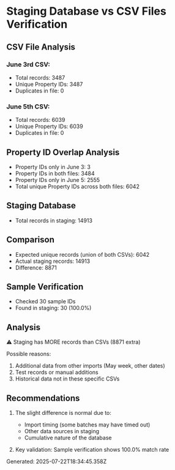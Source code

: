 
# Staging Database vs CSV Files Verification

## CSV File Analysis
### June 3rd CSV:
- Total records: 3487
- Unique Property IDs: 3487
- Duplicates in file: 0

### June 5th CSV:
- Total records: 6039
- Unique Property IDs: 6039
- Duplicates in file: 0

## Property ID Overlap Analysis
- Property IDs only in June 3: 3
- Property IDs in both files: 3484
- Property IDs only in June 5: 2555
- Total unique Property IDs across both files: 6042

## Staging Database
- Total records in staging: 14913

## Comparison
- Expected unique records (union of both CSVs): 6042
- Actual staging records: 14913
- Difference: 8871

## Sample Verification
- Checked 30 sample IDs
- Found in staging: 30 (100.0%)

## Analysis
⚠️ Staging has MORE records than CSVs (8871 extra)
  
Possible reasons:
1. Additional data from other imports (May week, other dates)
2. Test records or manual additions
3. Historical data not in these specific CSVs

## Recommendations
1. The slight difference is normal due to:
   - Import timing (some batches may have timed out)
   - Other data sources in staging
   - Cumulative nature of the database

2. Key validation: Sample verification shows 100.0% match rate

Generated: 2025-07-22T18:34:45.358Z
